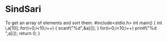# SindSari
To get an array of elements and sort them.
#include<stdio.h>
int main()
{
int i,a[10];
for(i=0;i<10;i++)
{
scanf("%d",&a[i]);
}
for(i=0;i<10;i++)
printf("%d ",a[i]);
return 0;
}

